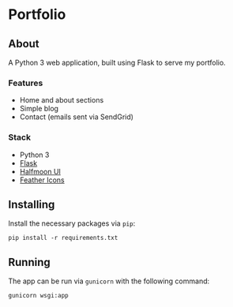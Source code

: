 # Portfolio

## About

A Python 3 web application, built using Flask to serve my portfolio.

### Features

- Home and about sections
- Simple blog 
- Contact (emails sent via SendGrid)

### Stack

- Python 3
- [Flask](https://flask.palletsprojects.com/en/1.1.x/)
- [Halfmoon UI](https://www.gethalfmoon.com/)
- [Feather Icons](https://feathericons.com/)


## Installing

Install the necessary packages via `pip`:

```
pip install -r requirements.txt
```

## Running

The app can be run via `gunicorn` with the following command:

```
gunicorn wsgi:app
```